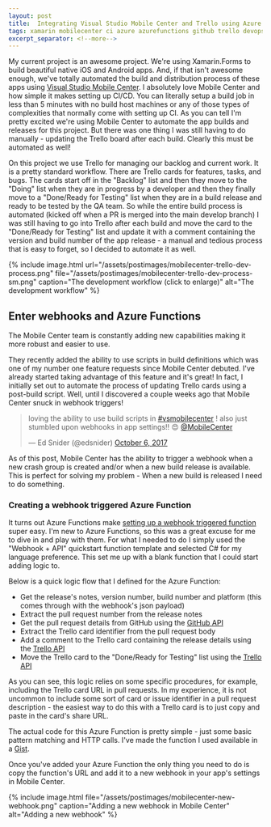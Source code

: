 ```yaml
---
layout: post
title:  Integrating Visual Studio Mobile Center and Trello using Azure Functions
tags: xamarin mobilecenter ci azure azurefunctions github trello devops
excerpt_separator: <!--more-->
---
```


My current project is an awesome project. We're using Xamarin.Forms to build beautiful native iOS and Android apps. And, if that isn't awesome enough, we've totally automated the build and distribution process of these apps using [Visual Studio Mobile Center](https://www.visualstudio.com/vs/mobile-center). I absolutely love Mobile Center and how simple it makes setting up CI/CD. You can literally setup a build job in less than 5 minutes with no build host machines or any of those types of complexities that normally come with setting up CI. As you can tell I'm pretty excited we're using Mobile Center to automate the app builds and releases for this project. But there was one thing I was still having to do manually - updating the Trello board after each build. Clearly this must be automated as well!

<!--more-->

On this project we use Trello for managing our backlog and current work. It is a pretty standard workflow. There are Trello cards for features, tasks, and bugs. The cards start off in the "Backlog" list and then they move to the "Doing" list when they are in progress by a developer and then they finally move to a "Done/Ready for Testing" list when they are in a build release and ready to be tested by the QA team. So while the entire build process is automated (kicked off when a PR is merged into the main develop branch) I was still having to go into Trello after each build and move the card to the "Done/Ready for Testing" list and update it with a comment containing the version and build number of the app release - a manual and tedious process that is easy to forget, so I decided to automate it as well.

{% include image.html url="/assets/postimages/mobilecenter-trello-dev-process.png"  file="/assets/postimages/mobilecenter-trello-dev-process-sm.png" caption="The development workflow (click to enlarge)" alt="The development workflow" %}

## Enter webhooks and Azure Functions

The Mobile Center team is constantly adding new capabilities making it more robust and easier to use.  

They recently added the ability to use scripts in build definitions which was one of my number one feature requests since Mobile Center debuted. I've already started taking advantage of this feature and it's great! In fact, I initially set out to automate the process of updating Trello cards using a post-build script. Well, until I discovered a couple weeks ago that Mobile Center snuck in webhook triggers!

<blockquote class="twitter-tweet" data-lang="en"><p lang="en" dir="ltr">loving the ability to use build scripts in <a href="https://twitter.com/hashtag/vsmobilecenter?src=hash&amp;ref_src=twsrc%5Etfw">#vsmobilecenter</a> ! also just stumbled upon webhooks in app settings!! 😍 <a href="https://twitter.com/MobileCenter?ref_src=twsrc%5Etfw">@MobileCenter</a></p>&mdash; Ed Snider (@edsnider) <a href="https://twitter.com/edsnider/status/916336334607970305?ref_src=twsrc%5Etfw">October 6, 2017</a></blockquote> <script async src="//platform.twitter.com/widgets.js" charset="utf-8"></script>

As of this post, Mobile Center has the ability to trigger a webhook when a new crash group is created and/or when a new build release is available. This is perfect for solving my problem - When a new build is released I need to do something.

### Creating a webhook triggered Azure Function

It turns out Azure Functions make [setting up a webhook triggered function](https://docs.microsoft.com/en-us/azure/azure-functions/functions-create-generic-webhook-triggered-function#create-function) super easy. I'm new to Azure Functions, so this was a great excuse for me to dive in and play with them. For what I needed to do I simply used the "Webhook + API" quickstart function template and selected C# for my language preference. This set me up with a blank function that I could start adding logic to.

Below is a quick logic flow that I defined for the Azure Function:
- Get the release's notes, version number, build number and platform (this comes through with the webhook's json payload)
- Extract the pull request number from the release notes
- Get the pull request details from GitHub using the [GitHub API](https://developer.github.com/v3/pulls/#get-a-single-pull-request)
- Extract the Trello card identifier from the pull request body
- Add a comment to the Trello card containing the release details using the [Trello API](https://developers.trello.com/v1.0/reference#cardsidactionscomments)
- Move the Trello card to the "Done/Ready for Testing" list using the [Trello API](https://developers.trello.com/v1.0/reference#cardsid-1)

As you can see, this logic relies on some specific procedures, for example, including the Trello card URL in pull requests. In my experience, it is not uncommon to include some sort of card or issue identifier in a pull request description - the easiest way to do this with a Trello card is to just copy and paste in the card's share URL.

The actual code for this Azure Function is pretty simple - just some basic pattern matching and HTTP calls. I've made the function I used available in a [Gist](https://gist.github.com/edsnider/26e95a57acb9a913589cf048278d9830).

Once you've added your Azure Function the only thing you need to do is copy the function's URL and add it to a new webhook in your app's settings in Mobile Center.

{% include image.html file="/assets/postimages/mobilecenter-new-webhook.png" caption="Adding a new webhook in Mobile Center" alt="Adding a new webhook" %}